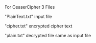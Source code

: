 For CeaserCipher
3 Files

"PlainText.txt" input file

"cipher.txt" encrypted cipher text

"plain.txt" decrypted file same as input file

